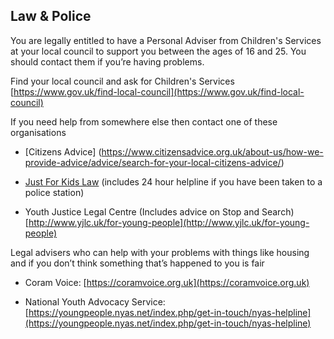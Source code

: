 ## Law & Police

You are legally entitled to have a Personal Adviser from Children's Services at your local council to support you between the ages of 16 and 25. You should contact them if you’re having problems.

Find your local council and ask for Children's Services
[https://www.gov.uk/find-local-council](https://www.gov.uk/find-local-council)

If you need help from somewhere else then contact one of these organisations

* [Citizens Advice] 
(https://www.citizensadvice.org.uk/about-us/how-we-provide-advice/advice/search-for-your-local-citizens-advice/)

* [Just For Kids Law](https://www.justforkidslaw.org/contact-us/)
(includes 24 hour helpline if you have been taken to a police station)

* Youth Justice Legal Centre (Includes advice on Stop and Search)
[http://www.yjlc.uk/for-young-people](http://www.yjlc.uk/for-young-people)

Legal advisers who can help with your problems with things like 
housing and if you don’t think something that’s happened to you is fair

* Coram Voice: [https://coramvoice.org.uk](https://coramvoice.org.uk)

* National Youth Advocacy Service: 
[https://youngpeople.nyas.net/index.php/get-in-touch/nyas-helpline](https://youngpeople.nyas.net/index.php/get-in-touch/nyas-helpline)
